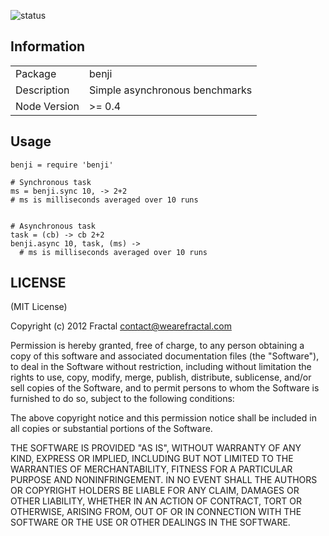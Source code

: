 ![status](https://secure.travis-ci.org/wearefractal/benji.png?branch=master)

## Information

<table>
<tr> 
<td>Package</td><td>benji</td>
</tr>
<tr>
<td>Description</td>
<td>Simple asynchronous benchmarks</td>
</tr>
<tr>
<td>Node Version</td>
<td>>= 0.4</td>
</tr>
</table>

## Usage

```coffee-script
benji = require 'benji'

# Synchronous task
ms = benji.sync 10, -> 2+2
# ms is milliseconds averaged over 10 runs


# Asynchronous task
task = (cb) -> cb 2+2
benji.async 10, task, (ms) ->
  # ms is milliseconds averaged over 10 runs
```

## LICENSE

(MIT License)

Copyright (c) 2012 Fractal <contact@wearefractal.com>

Permission is hereby granted, free of charge, to any person obtaining
a copy of this software and associated documentation files (the
"Software"), to deal in the Software without restriction, including
without limitation the rights to use, copy, modify, merge, publish,
distribute, sublicense, and/or sell copies of the Software, and to
permit persons to whom the Software is furnished to do so, subject to
the following conditions:

The above copyright notice and this permission notice shall be
included in all copies or substantial portions of the Software.

THE SOFTWARE IS PROVIDED "AS IS", WITHOUT WARRANTY OF ANY KIND,
EXPRESS OR IMPLIED, INCLUDING BUT NOT LIMITED TO THE WARRANTIES OF
MERCHANTABILITY, FITNESS FOR A PARTICULAR PURPOSE AND
NONINFRINGEMENT. IN NO EVENT SHALL THE AUTHORS OR COPYRIGHT HOLDERS BE
LIABLE FOR ANY CLAIM, DAMAGES OR OTHER LIABILITY, WHETHER IN AN ACTION
OF CONTRACT, TORT OR OTHERWISE, ARISING FROM, OUT OF OR IN CONNECTION
WITH THE SOFTWARE OR THE USE OR OTHER DEALINGS IN THE SOFTWARE.
